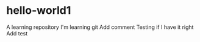 # hello-world1
A learning repository
I'm learning git
Add comment
Testing if I have it right
Add test
